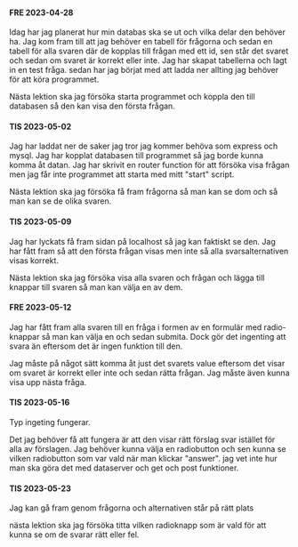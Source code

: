 #### FRE 2023-04-28
Idag har jag planerat hur min databas ska se ut och vilka delar den behöver ha. 
Jag kom fram till att jag behöver en tabell för frågorna och sedan en tabell för alla svaren
där de kopplas till frågan med ett id, sen står det svaret och sedan om svaret är korrekt eller inte.
Jag har skapat tabellerna och lagt in en test fråga. sedan har jag börjat med att ladda ner allting jag
behöver för att köra programmet. 

Nästa lektion ska jag försöka starta programmet och koppla den till databasen så den kan visa den första frågan.






#### TIS 2023-05-02
Jag har laddat ner de saker jag tror jag kommer behöva som express och mysql. 
Jag har kopplat databasen till programmet så jag borde kunna komma åt datan.
Jag har skrivit en router function för att försöka visa frågan men jag får inte programmet att starta med mitt "start" script.

Nästa lektion ska jag försöka få fram frågorna så man kan se dom och så man kan se de olika svaren.








#### TIS 2023-05-09
Jag har lyckats få fram sidan på localhost så jag kan faktiskt se den.
Jag har fått fram så att den första frågan visas men inte så alla svarsalternativen visas korrekt.


Nästa lektion ska jag försöka visa alla svaren och frågan och lägga till knappar till svaren så man kan välja en av dem.




#### FRE 2023-05-12
Jag har fått fram alla svaren till en fråga i formen av en formulär med radio-knappar så man kan välja en och sedan submita.
Dock gör det ingenting att svara än eftersom det är ingen funktion till den. 

Jag måste på något sätt komma åt just det svarets value eftersom det visar om svaret är korrekt eller inte och sedan rätta frågan.
Jag måste även kunna visa upp nästa fråga.





#### TIS 2023-05-16
Typ ingeting fungerar.

Det jag behöver få att fungera är att den visar rätt förslag svar istället för alla av förslagen.
Jag behöver kunna välja en radiobutton och sen kunna se vilken radiobutton som var vald när man klickar "answer".
jag vet inte hur man ska göra det med dataserver och get och post funktioner.



#### TIS 2023-05-23

Jag kan gå fram genom frågorna och alternativen står på rätt plats


nästa lektion ska jag försöka titta vilken radioknapp som är vald för att kunna se om de svarar rätt eller fel.